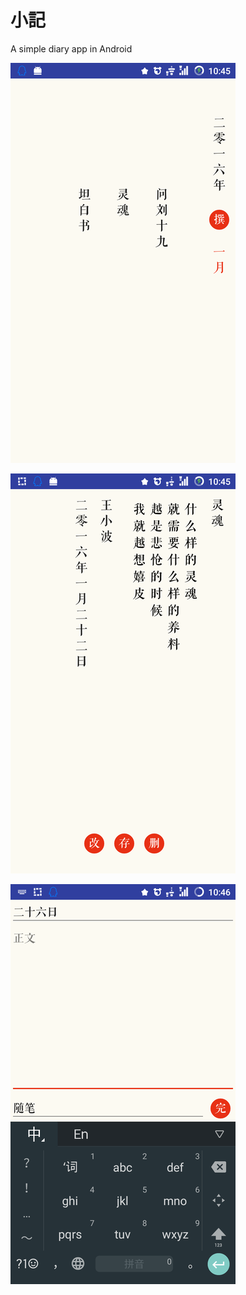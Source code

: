 # 小記

A simple diary app in Android

![main screen](https://github.com/rorschach/Diary/raw/master/screenshots/main.png)

![view screen](https://github.com/rorschach/Diary/raw/master/screenshots/view.png)

![edit screen](https://github.com/rorschach/Diary/raw/master/screenshots/edit.png)
